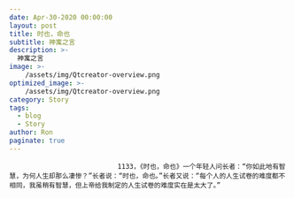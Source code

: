 ```yaml
---
date: Apr-30-2020 00:00:00
layout: post
title: 时也，命也
subtitle: 神寓之言
description: >-
  神寓之言
image: >-
    /assets/img/Qtcreator-overview.png
optimized_image: >-
    /assets/img/Qtcreator-overview.png
category: Story
tags:
  - blog
  - Story
author: Ron
paginate: true
---
```


							　　1133，《时也，命也》一个年轻人问长者：“你如此地有智慧，为何人生却那么凄惨？”长者说：“时也，命也。”长者又说：“每个人的人生试卷的难度都不相同，我虽稍有智慧，但上帝给我制定的人生试卷的难度实在是太大了。”
							
							
						